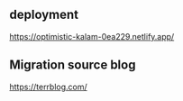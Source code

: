## deployment
https://optimistic-kalam-0ea229.netlify.app/

## Migration source blog
https://terrblog.com/

